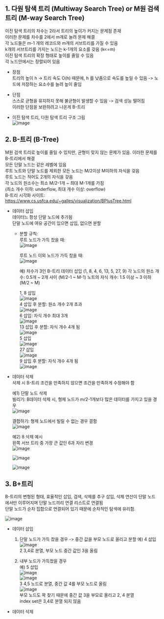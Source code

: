 ## 1. 다원 탐색 트리 (Multiway Search Tree) or M원 검색 트리 (M-way Search Tree)    
  이진 탐색 트리의 차수는 2라서 트리의 높이가 커지는 문제점 존재    
  이러한 문제를 차수를 2에서 m개로 늘려 문제 해결    
  각 노드들은 m-1 개의 레코드와 m개의 서브트리를 가질 수 있음   
  k개의 서브트리를 가지는 노드는 k-1개의 요소를 갖음 (k<=m)     
  이진 탐색 트리의 확장 형태로 높이를 줄일 수 있음    
  각 노드안에서는 정렬되어 있음     
       
  - 장점    
    트리의 높이 h -> 트리 속도 O(h) 때문에, h 를 낮춤으로 속도를 높일 수 있음 -> 노드에 저장하는 요소수를 늘려 높이 줄임         
           
  - 단점    
    스스로 균형을 유지하지 못해 불균형이 발생할 수 있음 -> 검색 성능 떨어짐    
    이러한 단점을 보완하려고 나온게 B-트리     
          
  - 이진 탐색 트리, 다원 탐색 트리 구조 그림      
    ![image](https://github.com/user-attachments/assets/08e87782-25c3-458a-bf42-5f3eb157743f)      
           
## 2. B-트리 (B-Tree)         
   M원 검색 트리로 높이를 줄일 수 있지만, 균형이 맞지 않는 문제가 있음. 이러한 문제를 B-트리에서 해결                 
   모든 단말 노드는 같은 레벨에 있음       
   루트 노트와 단말 노드를 제외한 모든 노드는 M/2이상 M이하의 자식을 갖음      
   루트 노드는 적어도 2개의 자식을 갖음     
   각 노드의 원소수는 최소 M/2-1개 ~ 최대 M-1개를 가짐      
   (최소 개수 이하: underflow, 최대 개수 이상: overflow)            
   B-트리 시각화 사이트: https://www.cs.usfca.edu/~galles/visualization/BPlusTree.html       
          
  - 데이터 삽입      
     데이터느 항상 단말 노드에 추가됨     
     단말 노드에 여유 공간이 있으면 삽입, 없으면 분할
             
    * 분할 규칙:      
      루트 노드가 가득 찼을 때:          
      ![image](https://github.com/user-attachments/assets/c010d71f-b21b-480b-ae63-509bf25368ac)       
       
      루트 노드 이외 노드가 가득 찼을 때:             
      ![image](https://github.com/user-attachments/assets/cd577e55-312b-4ff7-ae61-2a7e6fb76d72)

      예) 차수가 3인 B-트리 데이터 삽입 (1, 8, 4, 6, 13, 5, 27, 9)
      각 노드의 원소 개수: 0.5개 ~ 2개 사이 (M/2-1 ~ M-1)
      노트의 자식 개수: 1.5 이상 ~ 3 이하 (M/2 ~ M)
   
      1, 8 삽입     
      ![image](https://github.com/user-attachments/assets/5afbe11d-91d6-4f16-b16c-7b34a4e29352)      
      4 삽입 후 분할: 원소 개수 2개 초과     
      ![image](https://github.com/user-attachments/assets/d22b1d32-ba9b-44b5-8956-5e44525aa524)         
      6 삽입: 자식 개수 최대 3개             
      ![image](https://github.com/user-attachments/assets/953917a8-1d07-46bc-a1c0-d8c2f1dff236)           
      13 삽입 후 분할: 자식 개수 4개 됨                
      ![image](https://github.com/user-attachments/assets/0b701962-efc7-47c4-a9bc-2262ae843834)          
      5 삽입              
      ![image](https://github.com/user-attachments/assets/c1ef6195-ff5a-4aba-b049-7e01306699b6)             
      27 삽입            
      ![image](https://github.com/user-attachments/assets/87c163bc-85d1-4de7-b730-ed318539e37e)            
      9 삽입 후 분할: 자식 개수 4개 됨         
      ![image](https://github.com/user-attachments/assets/6fcb11e8-2b75-4105-a619-220ab1e57bc4)         
          
           
  - 데이터 삭제  
    삭제 시 B-트리 조건을 만족하지 않으면 조건을 만족하게 수정해야 함         
                
    예1) 단말 노드 삭제         
    빌리기: B데이터 삭제 시, 형제 노드가 m/2-1개보다 많은 데이터를 가지고 있을 경우            
    ![image](https://github.com/user-attachments/assets/e515dece-7124-4f9f-a17d-628a7dfbb082)       
                        
    결합하기: 형제 노드에서 빌릴 수 없는 경우 결함          
    ![image](https://github.com/user-attachments/assets/cd8d8b62-955c-418b-96d3-0e831d84f965)            
     
    예2) 8 삭제 예시           
    왼쪽 서브 트리 중 가장 큰 값인 6과 자리 변경                 
    ![image](https://github.com/user-attachments/assets/14122ef2-09e6-4b9c-b56a-560122be886c)              
               
    ![image](https://github.com/user-attachments/assets/adb52a7a-c5da-460c-8bf1-e537f1ff6e5e)
          
    ![image](https://github.com/user-attachments/assets/131f36c9-2f55-4c99-8da2-8171beb389f7)      
     
## 3. B+트리       
B-트리의 변형된 형태, 효율적인 삽입, 검색, 삭제를 추구
삽입, 삭제 연산이 단말 노드에서만 이루어지며 단말 노드끼리 연결 리스트로 연결됨   
단말 노드가 순차 집합으로 연결되어 있기 때문에 순차적인 탐색에 유리함.      
     
![image](https://github.com/user-attachments/assets/4a236cb8-6ac7-4f95-8217-f1d4d2681c70)      


- 데이터 삽입
  1) 단말 노드가 가득 찼을 경우 -> 중간 값을 부모 노드로 올리고 분할
  예) 4 삽입         
![image](https://github.com/user-attachments/assets/9787ed45-a37c-40b3-a829-bf3591b90ecd)    
2 3,4로 분열, 부모 노드 중간 값인 3을 올림

  2) 내부 노드가 가득찼을 경우    
  예) 5 삽입          
   ![image](https://github.com/user-attachments/assets/1fe8cf95-b4ed-4e7b-a575-f08afec1ad30)    
    ![image](https://github.com/user-attachments/assets/c0f5a618-90cd-4491-a2fe-5e44ac5ebfad)    
     3 4,5 노드로 분열, 중간 값 4를 부모 노드로 올림     
     ![image](https://github.com/user-attachments/assets/ab9eb101-560c-4afa-bd8e-092798ea18e5)     
     부모 노드도 꽉 찾기 때문에 중간 값 3을 부모로 올리고 2, 4 분열    
     index set은 3,4로 분열 되지 않음       
         
- 데이터 삭제   

 
  
   


    
 

     
    







      



  
